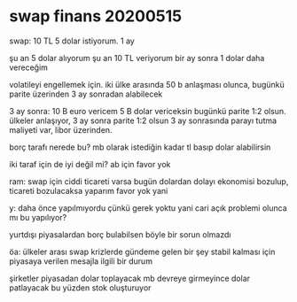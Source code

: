 
# swap finans 20200515 

swap: 10 TL 5 dolar istiyorum. 1 ay

şu an 5 dolar alıyorum
şu an 10 TL veriyorum
bir ay sonra 1 dolar daha vereceğim

volatileyi engellemek için. 
iki ülke arasında 50 b anlaşması olunca,
bugünkü parite üzerinden
3 ay sonradan alabilecek

3 ay sonra:
10 B euro vericem
5 B dolar vericeksin
bugünkü parite 1:2 olsun.
ülkeler anlaşıyor, 3 ay sonra parite 1:2 olsun
3 ay sonrasında parayı tutma maliyeti var, libor üzerinden.

borç tarafı nerede bu?
mb olarak istediğin kadar tl basıp dolar alabilirsin

iki taraf için de iyi değil mi?
ab için favor yok

ram:
swap için ciddi ticareti varsa
bugün dolardan dolayı ekonomisi bozulup, ticareti bozulacaksa yaparım
favor yok yani

y:
daha önce yapılmıyordu çünkü gerek yoktu
yani cari açık problemi olunca mı bu yapılıyor?

yurtdışı piyasalardan borç bulabilsen böyle bir sorun olmazdı

öa: ülkeler arası swap krizlerde gündeme gelen bir şey
stabil kalması için piyasaya verilen mesajla ilgili bir durum

şirketler piyasadan dolar toplayacak
mb devreye girmeyince dolar patlayacak
bu yüzden stok oluşturuyor





